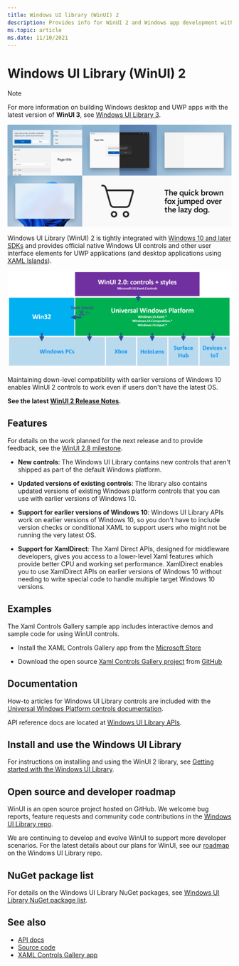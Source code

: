 ```yaml
---
title: Windows UI library (WinUI) 2
description: Provides info for WinUI 2 and Windows app development with the Windows App SDK.  
ms.topic: article
ms.date: 11/10/2021
---
```


# Windows UI Library (WinUI) 2

> [!NOTE]
> For more information on building Windows desktop and UWP apps with the latest version of **WinUI 3**, see [Windows UI Library 3](/windows/apps/winui/).

![WinUI controls](images/winui-hero1.png)

Windows UI Library (WinUI) 2 is tightly integrated with [Windows 10 and later SDKs](https://developer.microsoft.com/windows/downloads/windows-10-sdk/) and provides official native Windows UI controls and other user interface elements for UWP applications (and desktop applications using [XAML Islands](../../desktop/modernize/xaml-islands.md)).

![WinUI 2 platform support](../../images/platforms-winui2.png)

Maintaining down-level compatibility with earlier versions of Windows 10 enables WinUI 2 controls to work even if users don't have the latest OS.

**See the latest [WinUI 2 Release Notes](release-notes/index.md).**

## Features

For details on the work planned for the next release and to provide feedback, see the [WinUI 2.8 milestone](https://github.com/microsoft/microsoft-ui-xaml/milestone/14).

- **New controls**: The Windows UI Library contains new controls that aren't shipped as part of the default Windows platform.

- **Updated versions of existing controls**: The library also contains updated versions of existing Windows platform controls that you can use with earlier versions of Windows 10.

- **Support for earlier versions of Windows 10**: Windows UI Library APIs work on earlier versions of Windows 10, so you don't have to include version checks or conditional XAML to support users who might not be running the very latest OS.

- **Support for XamlDirect**: The Xaml Direct APIs, designed for middleware developers, gives you access to a lower-level Xaml features which provide better CPU and working set performance. XamlDirect enables you to use XamlDirect APIs on earlier versions of Windows 10 without needing to write special code to handle multiple target Windows 10 versions.

## Examples

The Xaml Controls Gallery sample app includes interactive demos and sample code for using WinUI controls.

- Install the XAML Controls Gallery app from the [Microsoft Store](
https://www.microsoft.com/p/xaml-controls-gallery/9msvh128x2zt)

- Download the open source [Xaml Controls Gallery project](https://github.com/Microsoft/Xaml-Controls-Gallery) from [GitHub](https://github.com)

## Documentation

How-to articles for Windows UI Library controls are included with the [Universal Windows Platform controls documentation](/windows/uwp/design/controls-and-patterns/).

API reference docs are located at [Windows UI Library APIs](/windows/winui/api/).

## Install and use the Windows UI Library

For instructions on installing and using the WinUI 2 library, see [Getting started with the Windows UI Library](getting-started.md).

## Open source and developer roadmap

WinUI is an open source project hosted on GitHub. We welcome bug reports, feature requests and community code contributions in the [Windows UI Library repo](https://aka.ms/winui).

We are continuing to develop and evolve WinUI to support more developer scenarios. For the latest details about our plans for WinUI, see our [roadmap](https://github.com/microsoft/microsoft-ui-xaml/blob/master/docs/roadmap.md) on the Windows UI Library repo.

## NuGet package list

For details on the Windows UI Library NuGet packages, see [Windows UI Library NuGet package list](nuget-packages.md).

## See also

- [API docs](/windows/winui/api/)
- [Source code](https://aka.ms/winui)
- [XAML Controls Gallery app](https://www.microsoft.com/p/xaml-controls-gallery/9msvh128x2zt)
